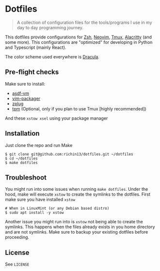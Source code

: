 # Dotfiles

> A collection of configuration files for the tools/programs I use in my day to day programming journey.

This dotfiles provide configurations for [Zsh](https://www.zsh.org/), [Neovim](https://github.com/neovim/neovim), [Tmux](https://github.com/tmux/tmux), [Alacritty](https://github.com/alacritty/alacritty) (and some more). This configurations are "optimized" for developing in Python and Typescript (mainly React).

The color scheme used everywhere is [Dracula](https://github.com/dracula/dracula-theme).

## Pre-flight checks

Make sure to install:

- [asdf-vm](https://asdf-vm.com/#/core-manage-asdf?id=install)
- [vim-packager](https://github.com/kristijanhusak/vim-packager)
- [zplug](https://github.com/zplug/zplug#installation)
- [tpm](https://github.com/zplug/zplug#installation) (Optional, only if you plan to use Tmux [highly recommended])

And these `xstow xsel` using your package manager

## Installation

Just clone the repo and run Make

```
$ git clone git@github.com:richin13/dotfiles.git ~/dotfiles
$ cd ~/dotfiles
$ make dotfiles
```

## Troubleshoot

You might run into some issues when running `make dotfiles`. Under the hood, make will
execute `xstow` to create the symlinks to the dotfiles. First make sure you have
installed `xstow`

```
# When in LinuxMint (or any Debian based distro)
$ sudo apt install -y xstow
```

Another issue you might run into is `xstow` not being able to create the symlinks. This
happens when the files already exists in you home directory and are not symlinks.
Make sure to backup your existing dotfiles before proceeding.

## License

See `LICENSE`

